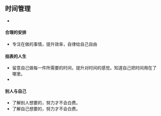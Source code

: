## 时间管理
* 

#### 合理的安排
* 专注在做的事情，提升效率，自律给自己自由

#### 掐表的人生
* 留意自己做每一件所需要的时间，提升对时间的感觉。知道自己把时间用在了哪里。
* 
#### 别人与自己
* 了解别人想要的，努力才不会白费。
* 了解自己想要的，努力才不会白费。

